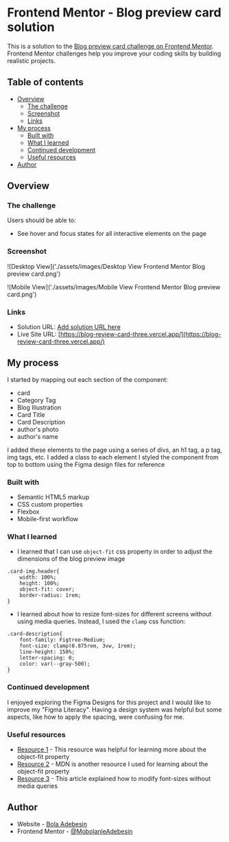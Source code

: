 # Frontend Mentor - Blog preview card solution

This is a solution to the [Blog preview card challenge on Frontend Mentor](https://www.frontendmentor.io/challenges/blog-preview-card-ckPaj01IcS). Frontend Mentor challenges help you improve your coding skills by building realistic projects.

## Table of contents

- [Overview](#overview)
  - [The challenge](#the-challenge)
  - [Screenshot](#screenshot)
  - [Links](#links)
- [My process](#my-process)
  - [Built with](#built-with)
  - [What I learned](#what-i-learned)
  - [Continued development](#continued-development)
  - [Useful resources](#useful-resources)
- [Author](#author)

## Overview

### The challenge

Users should be able to:

- See hover and focus states for all interactive elements on the page

### Screenshot

![Desktop View]('./assets/images/Desktop View Frontend Mentor Blog preview card.png')

![Mobile View]('./assets/images/Mobile View Frontend Mentor Blog preview card.png')

### Links

- Solution URL: [Add solution URL here](https://your-solution-url.com)
- Live Site URL: [https://blog-review-card-three.vercel.app/](https://blog-review-card-three.vercel.app/)

## My process

I started by mapping out each section of the component:

- card
- Category Tag
- Blog Illustration
- Card Title
- Card Description
- author's photo
- author's name

I added these elements to the page using a series of divs, an h1 tag, a p tag, img tags, etc.
I added a class to each element
I styled the component from top to bottom using the Figma design files for reference

### Built with

- Semantic HTML5 markup
- CSS custom properties
- Flexbox
- Mobile-first workflow

### What I learned

- I learned that I can use `object-fit` css property in order to adjust the dimensions of the blog preview image

```
.card-img.header{
    width: 100%;
    height: 100%;
    object-fit: cover;
    border-radius: 1rem;
}

```

- I learned about how to resize font-sizes for different screens without using media queries. Instead, I used the `clamp` css function:

```
.card-description{
    font-family: Figtree-Medium;
    font-size: clamp(0.875rem, 3vw, 1rem);
    line-height: 150%;
    letter-spacing: 0;
    color: var(--gray-500);
}
```

### Continued development

I enjoyed exploring the Figma Designs for this project and I would like to improve my "Figma Literacy". Having a design system was helpful but some aspects, like how to apply the spacing, were confusing for me.

### Useful resources

- [Resource 1](https://css-tricks.com/almanac/properties/o/object-fit/) - This resource was helpful for learning more about the object-fit property
- [Resource 2](https://developer.mozilla.org/en-US/docs/Web/CSS/object-fit) - MDN is another resource I used for learning about the object-fit property
- [Resource 3](https://blog.dai.codes/responsive-css-without-media-queries/) - This article explained how to modify font-sizes without media queries

## Author

- Website - [Bola Adebesin](https://www.badebesin.com/)
- Frontend Mentor - [@MobolanleAdebesin](https://www.frontendmentor.io/profile/MobolanleAdebesin)
